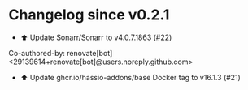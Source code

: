 # Changelog since v0.2.1
- ⬆️ Update Sonarr/Sonarr to v4.0.7.1863 (#22)

Co-authored-by: renovate[bot] <29139614+renovate[bot]@users.noreply.github.com> 
- ⬆️ Update ghcr.io/hassio-addons/base Docker tag to v16.1.3 (#21) 
